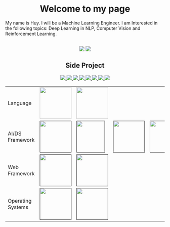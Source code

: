 <h1 align="center">Welcome to my page</h1>
<p align="left">My name is Huy. I will be a Machine Learning Engineer. I am Interested in the following topics: Deep Learning in NLP, Computer Vision and Reinforcement Learning.</p> <br>
<div align="center">
    <img src="https://github-readme-stats.vercel.app/api?username=HuyOnic&bg_color=30,e96443,904e95&title_color=fff&text_color=fff&hide=contribs,prs"/>
    <img src="https://github-readme-stats.vercel.app/api/top-langs/?username=anuraghazra&langs_count=8&layout=compact&bg_color=30,904e95,e96443&hide_title=true&text_color=fff"/>
</div>
<h2 align=center>Side Project</h2>
<div align="center">
    <a href="https://github.com/HuyOnic/Direct-Message">
    <img src="https://github-readme-stats.vercel.app/api/pin/?username=HuyOnic&repo=Direct-Message&theme=cobalt"/>
    </a>
    <a href="https://github.com/HuyOnic/Web-Detect-Object">
    <img src="https://github-readme-stats.vercel.app/api/pin/?username=HuyOnic&repo=Web-Detect-Object&theme=cobalt"/>
    </a>
    <a href="https://github.com/HuyOnic/VietcombankBill">
    <img src="https://github-readme-stats.vercel.app/api/pin/?username=HuyOnic&repo=VietcombankBill&theme=gruvbox"/>
    </a>
    <a href="https://github.com/HuyOnic/CoffeShop">
    <img src="https://github-readme-stats.vercel.app/api/pin/?username=HuyOnic&repo=CoffeShop&theme=dracula"/>
    </a>
    <a href="https://github.com/HuyOnic/HousePrice">
    <img src="https://github-readme-stats.vercel.app/api/pin/?username=HuyOnic&repo=HousePrice&theme=merko"/>
    </a>
    <a href="https://github.com/HuyOnic/Wyndham-Thanh-Thuy">
    <img src="https://github-readme-stats.vercel.app/api/pin/?username=HuyOnic&repo=Wyndham-Thanh-Thuy&theme=onedark"/>
    </a>
    <a href="https://github.com/HuyOnic/Federated-Learning">
    <img src="https://github-readme-stats.vercel.app/api/pin/?username=HuyOnic&repo=Federated-Learning&theme=tokyonight"/>
    </a>
    <a href="https://github.com/HuyOnic/Federated-Learning">
    <img src="https://github-readme-stats.vercel.app/api/pin/?username=HuyOnic&repo=Federated-Learning&theme=tokyonight"/>
    </a>
</div>

<table align='center'>
  <tr>
    <td>Language</td>
    <td>
        <a href="https://developer.mozilla.org/en-US/docs/Web/JavaScript">
            <img style='width:100px; height:100px' src="https://upload.wikimedia.org/wikipedia/commons/6/6a/JavaScript-logo.png"/>
        </a>
    </td>
    <td>
        <a href="https://www.python.org/doc/">
            <img align="center" style='width:100px; height:100px' src="https://i.pinimg.com/originals/82/a2/18/82a2188c985ce75402ae44fc43fe7e5e.png"/>
        </a>
    </td>
  </tr>
  <tr>
    <td>AI/DS Framework</td>
    <td>
        <a href="">
            <img style='width:100px; height:100px' src="https://upload.wikimedia.org/wikipedia/commons/thumb/1/10/PyTorch_logo_icon.svg/640px-PyTorch_logo_icon.svg.png"/>
        </a>
    </td>
    <td>
        <a href="">
            <img style='width:90px; height:100px' src="https://upload.wikimedia.org/wikipedia/commons/thumb/2/2d/Tensorflow_logo.svg/1200px-Tensorflow_logo.svg.png"/>
        </a>
    </td>
    <td>
        <a href="">
            <img style='width:100px; height:100px' src="https://encrypted-tbn0.gstatic.com/images?q=tbn:ANd9GcRsQj0hduxaEy__M-5Q7s8QxV9vXON9ML27BKcAyK57yA&s"/>
        </a>
    </td>
    <td>
        <a href="">
            <img style='width:100px; height:100px' src="https://i.pinimg.com/474x/cc/aa/c9/ccaac9b2ce19a131fa386c3b7cc0c923.jpg"/>
        </a>
    </td>
    <td>
        <a href="">
            <img style='width:100px; height:100px' src="https://upload.wikimedia.org/wikipedia/commons/thumb/2/22/Pandas_mark.svg/800px-Pandas_mark.svg.png"/>
        </a>
    </td>
      
  </tr>
  <tr>
    <td>Web Framework</td>
    <td>
        <a href="">
            <img style='width:100px; height:100px' src="https://banner2.cleanpng.com/20180425/jrw/kisspng-node-js-javascript-web-application-express-js-comp-5ae0f84e2a4242.1423638015246930701731.jpg"/>
        </a>
    </td>
    <td>
        <a href="">
            <img style='width:100px; height:100px' src="https://upload.wikimedia.org/wikipedia/commons/thumb/a/a7/React-icon.svg/2300px-React-icon.svg.png"/>
        </a>
    </td>
  </tr>
    <tr>
    <td>Operating Systems</td>
    <td>
        <a href="">
            <img style='width:100px; height:100px' src="https://i.pinimg.com/originals/82/a2/18/82a2188c985ce75402ae44fc43fe7e5e.png"/>
        </a>
    </td>
    <td>
        <a href="">
            <img style='width:100px; height:100px' src="https://i.pinimg.com/originals/82/a2/18/82a2188c985ce75402ae44fc43fe7e5e.png"/>
        </a>
    </td>
  </tr>
</table>

